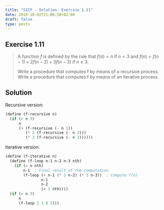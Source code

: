 ```yaml
---
title: "SICP - Solution: Exercise 1.11"
date: 2018-10-02T21:06:58+02:00
draft: false
type: posts
---
```


## Exercise 1.11

> A function $f$ is defined by the rule that ${f(n)=n}$ if ${n<3}$ and
${f(n)}={f(n-1)}+{2f(n-2)}+{3f(n-3)}$ if ${n\geq3}$.
> 
> Write a procedure that computes f by means of a recursive process. Write a procedure that computes f by means of an iterative process.

## Solution

Recursive version:

```scheme
(define (f-recursive n)
  (if (< n 3)
      n
      (+ (f-recursive (- n 1))
         (* 2 (f-recursive (- n 2)))
         (* 3 (f-recursive (- n 3))))))
```

Iterative version:

```scheme
(define (f-iterative n)
  (define (f-loop n-1 n-2 n-3 nth)
    (if (= n nth)
        n-1  ; Final result of the computation
        (f-loop (+ n-1 (* 2 n-2) (* 3 n-3))  ; Compute f(n)
                n-1
                n-2 
                (+ 1 nth))))
  (if (< n 3)
      n
      (f-loop 2 1 0 2)))
```
